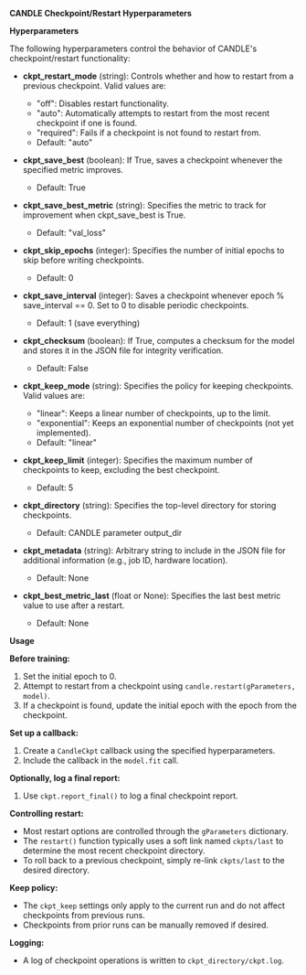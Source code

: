  **CANDLE Checkpoint/Restart Hyperparameters**

**Hyperparameters**

The following hyperparameters control the behavior of CANDLE's checkpoint/restart functionality:

* **ckpt_restart_mode** (string): Controls whether and how to restart from a previous checkpoint. Valid values are:
    * "off": Disables restart functionality.
    * "auto": Automatically attempts to restart from the most recent checkpoint if one is found.
    * "required": Fails if a checkpoint is not found to restart from.
    * Default: "auto"

* **ckpt_save_best** (boolean): If True, saves a checkpoint whenever the specified metric improves.
    * Default: True

* **ckpt_save_best_metric** (string): Specifies the metric to track for improvement when ckpt_save_best is True.
    * Default: "val_loss"

* **ckpt_skip_epochs** (integer): Specifies the number of initial epochs to skip before writing checkpoints.
    * Default: 0

* **ckpt_save_interval** (integer): Saves a checkpoint whenever epoch % save_interval == 0. Set to 0 to disable periodic checkpoints.
    * Default: 1 (save everything)

* **ckpt_checksum** (boolean): If True, computes a checksum for the model and stores it in the JSON file for integrity verification.
    * Default: False

* **ckpt_keep_mode** (string): Specifies the policy for keeping checkpoints. Valid values are:
    * "linear": Keeps a linear number of checkpoints, up to the limit.
    * "exponential": Keeps an exponential number of checkpoints (not yet implemented).
    * Default: "linear"

* **ckpt_keep_limit** (integer): Specifies the maximum number of checkpoints to keep, excluding the best checkpoint.
    * Default: 5

* **ckpt_directory** (string): Specifies the top-level directory for storing checkpoints.
    * Default: CANDLE parameter output_dir

* **ckpt_metadata** (string): Arbitrary string to include in the JSON file for additional information (e.g., job ID, hardware location).
    * Default: None

* **ckpt_best_metric_last** (float or None): Specifies the last best metric value to use after a restart.
    * Default: None

**Usage**

**Before training:**

1. Set the initial epoch to 0.
2. Attempt to restart from a checkpoint using `candle.restart(gParameters, model)`.
3. If a checkpoint is found, update the initial epoch with the epoch from the checkpoint.

**Set up a callback:**

1. Create a `CandleCkpt` callback using the specified hyperparameters.
2. Include the callback in the `model.fit` call.

**Optionally, log a final report:**

1. Use `ckpt.report_final()` to log a final checkpoint report.

**Controlling restart:**

* Most restart options are controlled through the `gParameters` dictionary.
* The `restart()` function typically uses a soft link named `ckpts/last` to determine the most recent checkpoint directory.
* To roll back to a previous checkpoint, simply re-link `ckpts/last` to the desired directory.

**Keep policy:**

* The `ckpt_keep` settings only apply to the current run and do not affect checkpoints from previous runs.
* Checkpoints from prior runs can be manually removed if desired.

**Logging:**

* A log of checkpoint operations is written to `ckpt_directory/ckpt.log`.
